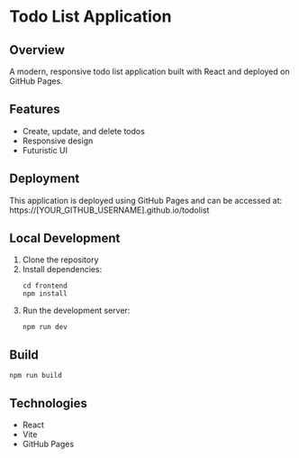 # Todo List Application

## Overview
A modern, responsive todo list application built with React and deployed on GitHub Pages.

## Features
- Create, update, and delete todos
- Responsive design
- Futuristic UI

## Deployment
This application is deployed using GitHub Pages and can be accessed at:
https://[YOUR_GITHUB_USERNAME].github.io/todolist

## Local Development
1. Clone the repository
2. Install dependencies:
   ```
   cd frontend
   npm install
   ```
3. Run the development server:
   ```
   npm run dev
   ```

## Build
```
npm run build
```

## Technologies
- React
- Vite
- GitHub Pages
